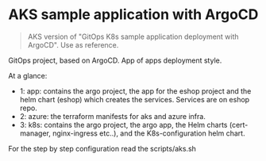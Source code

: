 # AKS sample application with ArgoCD

> AKS version of "GitOps K8s sample application deployment with ArgoCD". Use as reference.

GitOps project, based on ArgoCD. App of apps deployment style.

At a glance:

- 1: app: contains the argo project, the app for the eshop project and the helm chart (eshop) which creates the services. Services are on eshop repo.
- 2: azure: the terraform manifests for aks and azure infra.
- 3: k8s: contains the argo project, the argo app, the Helm charts (cert-manager, nginx-ingress etc..), and the K8s-configuration helm chart.

For the step by step configuration read the scripts/aks.sh
